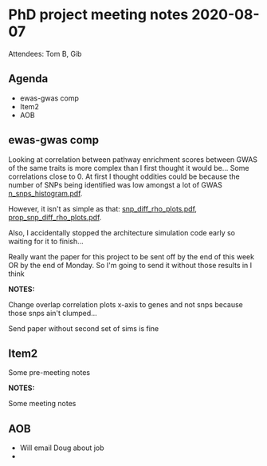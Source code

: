 # PhD project meeting notes 2020-08-07

Attendees: Tom B, Gib

## Agenda

* ewas-gwas comp
* Item2
* AOB

## ewas-gwas comp

Looking at correlation between pathway enrichment scores between GWAS of the same traits is more complex than I first thought it would be... Some correlations close to 0. At first I thought oddities could be because the number of SNPs being identified was low amongst a lot of GWAS [n_snps_histogram.pdf](n_snps_histogram.pdf). 

However, it isn't as simple as that: [snp_diff_rho_plots.pdf](snp_diff_rho_plots.pdf), [prop_snp_diff_rho_plots.pdf](prop_snp_diff_rho_plots.pdf).

Also, I accidentally stopped the architecture simulation code early so waiting for it to finish...

Really want the paper for this project to be sent off by the end of this week OR by the end of Monday. So I'm going to send it without those results in I think

__NOTES:__

Change overlap correlation plots x-axis to genes and not snps because those snps ain't clumped...

Send paper without second set of sims is fine

## Item2

Some pre-meeting notes

__NOTES:__

Some meeting notes

## AOB

* Will email Doug about job
* 